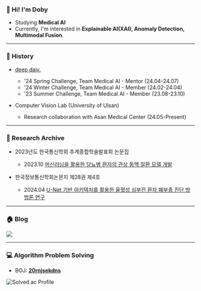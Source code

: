 ### 👋 Hi! I'm Doby 
* Studying <b>Medical AI</b>
* Currently, I'm interested in <b>Explainable AI(XAI), Anomaly Detection, Multimodal Fusion</b>.
* * *
### 🦾 History
* <a href="https://deepdaiv.oopy.io/">deep daiv.</a>
  * '24 Spring Challenge, Team Medical AI - Mentor (24.04-24.07)
  * '24 Winter Challenge, Team Medical AI - Member (24.02-24.04)
  * '23 Summer Challenge, Team Medical AI - Member (23.08-23.10)

* Computer Vision Lab (University of Ulsan)
  * Research collaboration with Asan Medical Center (24.05-Present)
* * *
### 📂 Research Archive
* 2023년도 한국통신학회 추계종합학술발표회 논문집
  * 2023.10 <a href="https://www.dbpia.co.kr/journal/articleDetail?nodeId=NODE11667724">머신러닝을 활용한 당뇨병 환자의 관상 동맥 질환 모델 개발</a>
  
* 한국정보통신학회논문지 제28권 제4호
  * 2024.04 <a href="https://www.dbpia.co.kr/journal/articleDetail?nodeId=NODE11758380">U-Net 기반 아키텍처를 활용한 울혈성 심부전 환자 폐부종 진단 방법론 연구</a>
* * *
### 🏠 Blog
<a href="https://draw-code-boy.tistory.com/"><img src="https://img.shields.io/badge/Doby's Lab-F36D5D?style=flat-square&logo=Tistory&logoColor=FFFFFF"/></a>
* * *
### 💻 Algorithm Problem Solving
* BOJ: <b>[20rnjsekdns](https://www.acmicpc.net/user/20rnjsekdns)</b>

![Solved.ac Profile](http://mazassumnida.wtf/api/v2/generate_badge?boj=20rnjsekdns)

